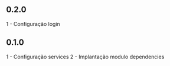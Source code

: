 ## 0.2.0

1 - Configuração login

## 0.1.0

1 - Configuração services
2 - Implantação modulo dependencies
